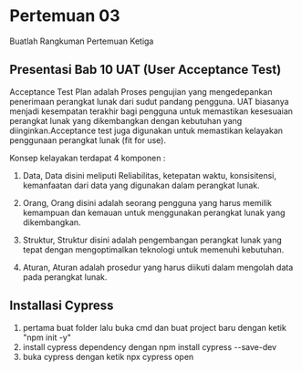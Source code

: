 # Pertemuan 03

Buatlah Rangkuman Pertemuan Ketiga

## Presentasi Bab 10  UAT (User Acceptance Test)

 Acceptance Test Plan adalah Proses pengujian yang mengedepankan penerimaan perangkat lunak dari sudut pandang pengguna. UAT biasanya menjadi kesempatan terakhir bagi pengguna untuk memastikan kesesuaian perangkat lunak yang dikembangkan dengan kebutuhan yang diinginkan.Acceptance test juga digunakan untuk memastikan kelayakan penggunaan perangkat lunak (fit for use).

 Konsep kelayakan terdapat 4 komponen :
 1. Data, Data disini meliputi Reliabilitas, ketepatan waktu, konsisitensi, kemanfaatan dari data yang digunakan dalam perangkat lunak.

 2. Orang, Orang disini adalah seorang pengguna yang harus memilik kemampuan dan kemauan untuk menggunakan perangkat lunak yang dikembangkan.

 3. Struktur, Struktur disini adalah pengembangan perangkat lunak yang tepat dengan mengoptimalkan teknologi untuk memenuhi kebutuhan.

 4. Aturan, Aturan adalah prosedur yang harus diikuti dalam mengolah data pada perangkat lunak.

## Installasi Cypress
1. pertama buat folder lalu buka cmd dan buat project baru dengan ketik "npm init -y"
2. install cypress dependency dengan npm install cypress --save-dev
3. buka cypress dengan ketik npx cypress open

